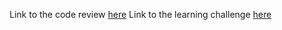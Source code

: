 Link to the code review [here](./code-review)
Link to the learning challenge [here](./learning-challenge)
